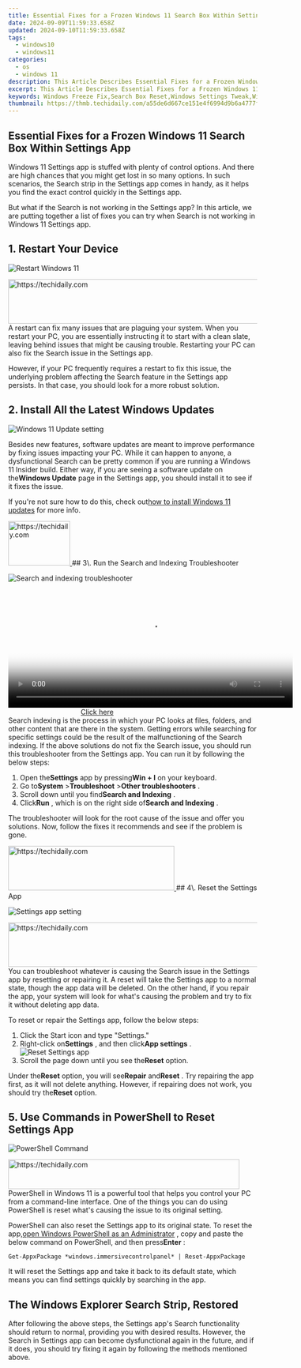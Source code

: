 ```yaml
---
title: Essential Fixes for a Frozen Windows 11 Search Box Within Settings App
date: 2024-09-09T11:59:33.658Z
updated: 2024-09-10T11:59:33.658Z
tags:
  - windows10
  - windows11
categories:
  - os
  - windows 11
description: This Article Describes Essential Fixes for a Frozen Windows 11 Search Box Within Settings App
excerpt: This Article Describes Essential Fixes for a Frozen Windows 11 Search Box Within Settings App
keywords: Windows Freeze Fix,Search Box Reset,Windows Settings Tweak,Windows Update Issue,Safe Mode for Win11,User Account Lockout,Search Bar Repair Win11
thumbnail: https://thmb.techidaily.com/a55de6d667ce151e4f6994d9b6a4777fce149eccc985ca7253a27ff290bf8c11.jpg
---
```


## Essential Fixes for a Frozen Windows 11 Search Box Within Settings App

 Windows 11 Settings app is stuffed with plenty of control options. And there are high chances that you might get lost in so many options. In such scenarios, the Search strip in the Settings app comes in handy, as it helps you find the exact control quickly in the Settings app.

 But what if the Search is not working in the Settings app? In this article, we are putting together a list of fixes you can try when Search is not working in Windows 11 Settings app.

## 1\. Restart Your Device

![Restart Windows 11](https://static1.makeuseofimages.com/wordpress/wp-content/uploads/2023/02/restart-windows-11-edit.jpg)

<!-- affiliate ads begin -->
<a href="https://appsumo.8odi.net/c/5597632/2123729/7443" target="_top" id="2123729">
  <img src="//a.impactradius-go.com/display-ad/7443-2123729" border="0" alt="https://techidaily.com" width="600" height="90"/>
</a>
<img height="0" width="0" src="https://appsumo.8odi.net/i/5597632/2123729/7443" style="position:absolute;visibility:hidden;" border="0" />
<!-- affiliate ads end -->
 A restart can fix many issues that are plaguing your system. When you restart your PC, you are essentially instructing it to start with a clean slate, leaving behind issues that might be causing trouble. Restarting your PC can also fix the Search issue in the Settings app.

 However, if your PC frequently requires a restart to fix this issue, the underlying problem affecting the Search feature in the Settings app persists. In that case, you should look for a more robust solution.

## 2\. Install All the Latest Windows Updates

![Windows 11 Update setting](https://static1.makeuseofimages.com/wordpress/wp-content/uploads/2023/02/windows-update-edit.jpg)

 Besides new features, software updates are meant to improve performance by fixing issues impacting your PC. While it can happen to anyone, a dysfunctional Search can be pretty common if you are running a Windows 11 Insider build. Either way, if you are seeing a software update on the**Windows Update** page in the Settings app, you should install it to see if it fixes the issue.

 If you're not sure how to do this, check out[how to install Windows 11 updates](https://www.makeuseof.com/windows-11-install-updates/) for more info.

<!-- affiliate ads begin -->
<a href="https://aligracehair.sjv.io/c/5597632/2135395/19272" target="_top" id="2135395">
  <img src="//a.impactradius-go.com/display-ad/19272-2135395" border="0" alt="https://techidaily.com" width="125" height="90"/>
</a>
<img height="0" width="0" src="https://aligracehair.sjv.io/i/5597632/2135395/19272" style="position:absolute;visibility:hidden;" border="0" />
<!-- affiliate ads end -->
## 3\. Run the Search and Indexing Troubleshooter

![Search and indexing troubleshooter](https://static1.makeuseofimages.com/wordpress/wp-content/uploads/2023/02/search-and-indexing-troubleshoot-edit.jpg)

<!-- affiliate ads begin -->
<span id="1983573">
					<video width="576" height="240" style="cursor:pointer"
           poster="//a.impactradius-go.com/display-clicktoplayimage/1983573.png"
           onclick="if(!this.playClicked){this.play();this.setAttribute('controls',true);this.playClicked=true;}">
	   <source src="//a.impactradius-go.com/display-ad/22993-1983573">
	   <img src="//a.impactradius-go.com/display-clicktoplayimage/1983573.png" style="border: none; height: 100%; width: 100%; object-fit: contain">
	</video>
	<div style="width:360px;text-align:center"><a href="javascript:window.open(decodeURIComponent('https%3A%2F%2Fhomestyler.sjv.io%2Fc%2F5597632%2F1983573%2F22993'), '_blank');void(0);">Click here</a></div>
</span>
<img height="0" width="0" src="https://imp.pxf.io/i/5597632/1983573/22993" style="position:absolute;visibility:hidden;" border="0" />
<!-- affiliate ads end -->
 Search indexing is the process in which your PC looks at files, folders, and other content that are there in the system. Getting errors while searching for specific settings could be the result of the malfunctioning of the Search indexing. If the above solutions do not fix the Search issue, you should run this troubleshooter from the Settings app. You can run it by following the below steps:

1. Open the**Settings** app by pressing**Win + I** on your keyboard.
2. Go to**System** \>**Troubleshoot** \>**Other troubleshooters** .
3. Scroll down until you find**Search and Indexing** .
4. Click**Run** , which is on the right side of**Search and Indexing** .

 The troubleshooter will look for the root cause of the issue and offer you solutions. Now, follow the fixes it recommends and see if the problem is gone.

<!-- affiliate ads begin -->
<a href="https://aligracehair.sjv.io/c/5597632/2135416/19272" target="_top" id="2135416">
  <img src="//a.impactradius-go.com/display-ad/19272-2135416" border="0" alt="https://techidaily.com" width="336" height="90"/>
</a>
<img height="0" width="0" src="https://aligracehair.sjv.io/i/5597632/2135416/19272" style="position:absolute;visibility:hidden;" border="0" />
<!-- affiliate ads end -->
## 4\. Reset the Settings App

![Settings app setting](https://static1.makeuseofimages.com/wordpress/wp-content/uploads/2023/02/settings-app-setting-edit.jpg)

<!-- affiliate ads begin -->
<a href="https://appsumo.8odi.net/c/5597632/2118311/7443" target="_top" id="2118311">
  <img src="//a.impactradius-go.com/display-ad/7443-2118311" border="0" alt="https://techidaily.com" width="728" height="90"/>
</a>
<img height="0" width="0" src="https://appsumo.8odi.net/i/5597632/2118311/7443" style="position:absolute;visibility:hidden;" border="0" />
<!-- affiliate ads end -->
 You can troubleshoot whatever is causing the Search issue in the Settings app by resetting or repairing it. A reset will take the Settings app to a normal state, though the app data will be deleted. On the other hand, if you repair the app, your system will look for what's causing the problem and try to fix it without deleting app data.

To reset or repair the Settings app, follow the below steps:

1. Click the Start icon and type "Settings."
2. Right-click on**Settings** , and then click**App settings** .  
![Reset Settings app](https://static1.makeuseofimages.com/wordpress/wp-content/uploads/2023/02/reset-or-repair-settings-app-edit.jpg)
3. Scroll the page down until you see the**Reset** option.

 Under the**Reset** option, you will see**Repair** and**Reset** . Try repairing the app first, as it will not delete anything. However, if repairing does not work, you should try the**Reset** option.

## 5\. Use Commands in PowerShell to Reset Settings App

![PowerShell Command](https://static1.makeuseofimages.com/wordpress/wp-content/uploads/2023/02/powershell-command.jpg)

<!-- affiliate ads begin -->
<a href="https://25home.pxf.io/c/5597632/2123480/16836" target="_top" id="2123480">
  <img src="//a.impactradius-go.com/display-ad/16836-2123480" border="0" alt="https://techidaily.com" width="468" height="60"/>
</a>
<img height="0" width="0" src="https://25home.pxf.io/i/5597632/2123480/16836" style="position:absolute;visibility:hidden;" border="0" />
<!-- affiliate ads end -->
 PowerShell in Windows 11 is a powerful tool that helps you control your PC from a command-line interface. One of the things you can do using PowerShell is reset what's causing the issue to its original setting.

 PowerShell can also reset the Settings app to its original state. To reset the app,[open Windows PowerShell as an Administrator](https://www.makeuseof.com/windows-11-powershell-administrator/) , copy and paste the below command on PowerShell, and then press**Enter** :

`Get-AppxPackage *windows.immersivecontrolpanel* | Reset-AppxPackage`

 It will reset the Settings app and take it back to its default state, which means you can find settings quickly by searching in the app.

## The Windows Explorer Search Strip, Restored

 After following the above steps, the Settings app's Search functionality should return to normal, providing you with desired results. However, the Search in Settings app can become dysfunctional again in the future, and if it does, you should try fixing it again by following the methods mentioned above.


<ins class="adsbygoogle"
     style="display:block"
     data-ad-format="autorelaxed"
     data-ad-client="ca-pub-7571918770474297"
     data-ad-slot="1223367746"></ins>



<ins class="adsbygoogle"
     style="display:block"
     data-ad-client="ca-pub-7571918770474297"
     data-ad-slot="8358498916"
     data-ad-format="auto"
     data-full-width-responsive="true"></ins>


